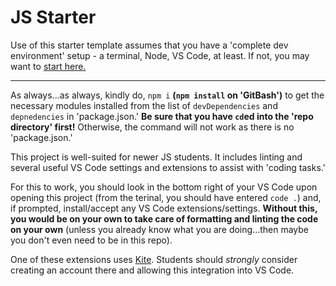 # JS Starter

Use of this starter template assumes that you have a 'complete dev environment' setup - a terminal, Node, VS Code, at least. If not, you may want to [start here.](https://www.notion.so/codefinity/Setting-up-a-Local-Dev-Environment-for-JS-02a4e9f4a30043d3a8e7d109be3448f4)

---

As always...as always, kindly do, `npm i` **(`npm install` on 'GitBash')** to get the necessary modules installed from the list of `devDependencies` and `depnedencies` in 'package.json.' **Be sure that you have `cd`ed into the 'repo directory' first!** Otherwise, the command will not work as there is no 'package.json.'

This project is well-suited for newer JS students. It includes linting and several useful VS Code settings and extensions to assist with 'coding tasks.' 

For this to work, you should look in the bottom right of your VS Code upon opening this project (from the terinal, you should have entered `code .`) and, if prompted, install/accept any VS Code extensions/settings. **Without this, you would be on your own to take care of formatting and linting the code on your own** (unless you already know what you are doing...then maybe you don't even need to be in this repo).

One of these extensions uses [Kite](https://www.kite.com/javascript/). Students should _strongly_ consider creating an account there and allowing this integration into VS Code.

